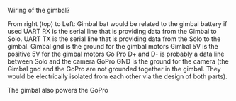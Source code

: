 Wiring of the gimbal?

From right (top) to Left:
Gimbal bat would be related to the gimbal battery if used
UART RX is the serial line that is providing data from the Gimbal to Solo.
UART TX is the serial line that is providing data from the Solo to the gimbal.
Gimbal gnd is the ground for the gimbal motors
Gimbal 5V is the positive 5V for the gimbal motors
Go Pro D+ and D- is probably a data line between Solo and the camera
GoPro GND is the ground for the camera (the Gimbal gnd and the GoPro are not grounded together in the gimbal. They would be electrically isolated from each other via the design of both parts).

The gimbal also powers the GoPro
